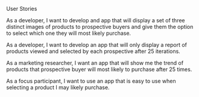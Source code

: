 User Stories

As a developer, I want to develop and app that will display a set of three distinct images of products  to prospective buyers and give them the option to select which one they will most likely purchase.

As a developer, I want to develop an app that will only display a report of products viewed and selected by each prospective after 25 iterations.

As a marketing researcher, I want an app that will show me the trend of products that prospective buyer will most likely to purchase after 25 times.

As a focus participant, I want to use an app that is easy to use when selecting a product I may likely purchase.

